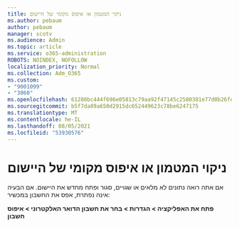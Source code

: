 ```yaml
---
title: ניקוי המטמון או איפוס מקומי של היישום
ms.author: pebaum
author: pebaum
manager: scotv
ms.audience: Admin
ms.topic: article
ms.service: o365-administration
ROBOTS: NOINDEX, NOFOLLOW
localization_priority: Normal
ms.collection: Adm_O365
ms.custom:
- "9001099"
- "3060"
ms.openlocfilehash: 61280bc444f696e05813c79aa92f47145c2580381e77d0b26fe6fdca527647a6
ms.sourcegitcommit: b5f7da89a650d2915dc652449623c78be6247175
ms.translationtype: MT
ms.contentlocale: he-IL
ms.lasthandoff: 08/05/2021
ms.locfileid: "53930576"
---
```

# <a name="clear-the-cache-or-locally-reset-the-app"></a>ניקוי המטמון או איפוס מקומי של היישום

אם אתה רואה נתונים לא מלאים או שגויים, סגור ופתח מחדש את היישום.  אם הבעיה אינה נפתרת, אפס את החשבון במכשיר: 

**פתח את האפליקציה > הגדרות > בחר את חשבון הדואר האלקטרוני > איפוס חשבון**